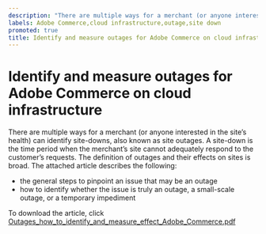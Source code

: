 ```yaml
---
description: "There are multiple ways for a merchant (or anyone interested in the site\u2019s health) can identify site-downs, also known as site outages. A site-down is the time period when the merchant\u2019s site cannot adequately respond to the customer\u2019s requests. The definition of outages and their effects on sites is broad. The attached article describes the following:"
labels: Adobe Commerce,cloud infrastructure,outage,site down
promoted: true
title: Identify and measure outages for Adobe Commerce on cloud infrastructure
---
```


# Identify and measure outages for Adobe Commerce on cloud infrastructure

There are multiple ways for a merchant (or anyone interested in the site’s health) can identify site-downs, also known as site outages. A site-down is the time period when the merchant’s site cannot adequately respond to the customer’s requests. The definition of outages and their effects on sites is broad. The attached article describes the following:

* the general steps to pinpoint an issue that may be an outage
* how to identify whether the issue is truly an outage, a small-scale outage, or a temporary impediment

To download the article, click [Outages_how_to_identify_and_measure_effect_Adobe_Commerce.pdf](assets/Outages_how_to_identify_and_measure_effect_Adobe_Commerce.pdf)